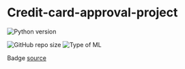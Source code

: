 # Credit-card-approval-project


![Python version](https://img.shields.io/badge/Python%20version-3.10%2B-lightgrey)

![GitHub repo size](https://img.shields.io/github/repo-size/Siddharth-Mohanty-308/Credit-card-approval-project)
![Type of ML](https://img.shields.io/badge/Type%20of%20ML-Binary%20Classification-red)

Badge [source](https://shields.io/)
